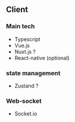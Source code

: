 ## Client

### Main tech

- Typescript
- Vue.js
- Nuxt.js ?
- React-native (optional)

### state management

- Zustand ?

### Web-socket

- Socket.io
